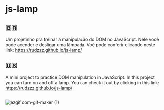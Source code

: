 # js-lamp

## 🇧🇷
Um projetinho pra treinar a manipulação do DOM no JavaScript. Nele você pode acender e desligar uma lâmpada.
Voê pode conferir clicando neste link: https://rudzzz.github.io/js-lamp/

## 🇺🇸
A mini project to practice DOM manipulation in JavaScript. In this project you can turn on and off a lamp.
You can check it out by clicking in this link: https://rudzzz.github.io/js-lamp/

##
![ezgif com-gif-maker (1)](https://user-images.githubusercontent.com/97038663/151280615-b61dd055-50de-4f07-9cc5-7b8e69539123.gif)
